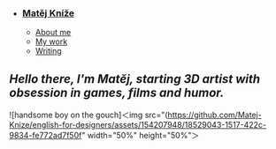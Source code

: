 - ### [Matěj Kníže](https://matej-knize.github.io/english-for-designers/03-content-first/)
    - [About me](about.md)
    - [My work](work.md)
    - [Writing](writing.md)





## ***Hello there, I'm Matěj, starting 3D artist with obsession in games, films and humor.***

![handsome boy on the gouch]＜img src="(https://github.com/Matej-Knize/english-for-designers/assets/154207948/18529043-1517-422c-9834-fe772ad7f50f" width="50%" height="50%"＞


